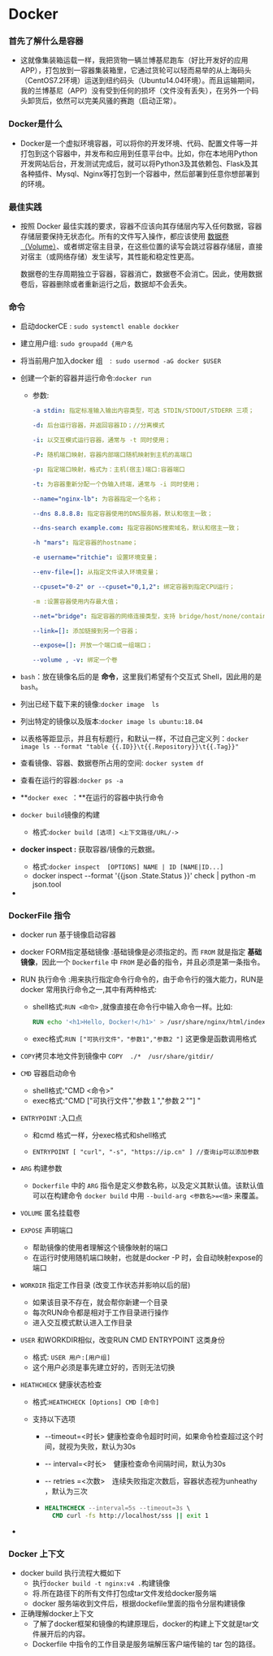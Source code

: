 # Docker 

### 首先了解什么是容器

- 这就像集装箱运载一样，我把货物一辆兰博基尼跑车（好比开发好的应用APP），打包放到一容器集装箱里，它通过货轮可以轻而易举的从上海码头（CentOS7.2环境）运送到纽约码头（Ubuntu14.04环境）。而且运输期间，我的兰博基尼（APP）没有受到任何的损坏（文件没有丢失），在另外一个码头卸货后，依然可以完美风骚的赛跑（启动正常）。

### Docker是什么

- Docker是一个虚拟环境容器，可以将你的开发环境、代码、配置文件等一并打包到这个容器中，并发布和应用到任意平台中。比如，你在本地用Python开发网站后台，开发测试完成后，就可以将Python3及其依赖包、Flask及其各种插件、Mysql、Nginx等打包到一个容器中，然后部署到任意你想部署到的环境。

###  最佳实践

- 按照 Docker 最佳实践的要求，容器不应该向其存储层内写入任何数据，容器存储层要保持无状态化。所有的文件写入操作，都应该使用 [数据卷（Volume）](https://yeasy.gitbooks.io/docker_practice/content/data_management/volume.html)、或者绑定宿主目录，在这些位置的读写会跳过容器存储层，直接对宿主（或网络存储）发生读写，其性能和稳定性更高。

  数据卷的生存周期独立于容器，容器消亡，数据卷不会消亡。因此，使用数据卷后，容器删除或者重新运行之后，数据却不会丢失。

### 命令

- 启动dockerCE : ` sudo systemctl enable dockker ` 

- 建立用户组: `sudo groupadd {用户名` 

- 将当前用户加入docker 组　:` sudo usermod -aG docker $USER`

- 创建一个新的容器并运行命令:`docker run ` 

  - 参数:

    ```yaml
    -a stdin: 指定标准输入输出内容类型，可选 STDIN/STDOUT/STDERR 三项；
    
    -d: 后台运行容器，并返回容器ID；//分离模式
    
    -i: 以交互模式运行容器，通常与 -t 同时使用；
    
    -P: 随机端口映射，容器内部端口随机映射到主机的高端口
    
    -p: 指定端口映射，格式为：主机(宿主)端口:容器端口
    
    -t: 为容器重新分配一个伪输入终端，通常与 -i 同时使用；
    
    --name="nginx-lb": 为容器指定一个名称；
    
    --dns 8.8.8.8: 指定容器使用的DNS服务器，默认和宿主一致；
    
    --dns-search example.com: 指定容器DNS搜索域名，默认和宿主一致；
    
    -h "mars": 指定容器的hostname；
    
    -e username="ritchie": 设置环境变量；
    
    --env-file=[]: 从指定文件读入环境变量；
    
    --cpuset="0-2" or --cpuset="0,1,2": 绑定容器到指定CPU运行；
    
    -m :设置容器使用内存最大值；
    
    --net="bridge": 指定容器的网络连接类型，支持 bridge/host/none/container: 四种类型；
    
    --link=[]: 添加链接到另一个容器；
    
    --expose=[]: 开放一个端口或一组端口；
    
    --volume , -v: 绑定一个卷
    ```

- `bash`：放在镜像名后的是 **命令**，这里我们希望有个交互式 Shell，因此用的是 `bash`。<u></u>

- 列出已经下载下来的镜像:`docker image  ls ` 

- 列出特定的镜像以及版本:`docker image ls ubuntu:18.04`

- 以表格等距显示，并且有标题行，和默认一样，不过自己定义列：`docker image ls --format "table {{.ID}}\t{{.Repository}}\t{{.Tag}}"` 

- 查看镜像、容器、数据卷所占用的空间: `docker system df `

- 查看在运行的容器:`docker ps -a `

- **`docker exec `：**在运行的容器中执行命令

- `docker build`镜像的构建

  - 格式:`docker build [选项] <上下文路径/URL/->`

- **docker inspect :** 获取容器/镜像的元数据。

  - 格式:`docker inspect  [OPTIONS] NAME | ID [NAME|ID...]`
  -  docker inspect --format '{{json .State.Status }}' check | python -m json.tool 

- 

### DockerFile 指令

- docker  run 基于镜像启动容器

- docker FORM指定基础镜像 :基础镜像是必须指定的。而 `FROM` 就是指定 **基础镜像**，因此一个 `Dockerfile` 中 `FROM` 是必备的指令，并且必须是第一条指令。

- RUN 执行命令 :用来执行指定命令行命令的，由于命令行的强大能力，RUN是docker 常用执行命令之一,其中有两种格式:

  - shell格式:`RUN <命令>` ,就像直接在命令行中输入命令一样。比如:

    ```dockerfile
    RUN echo '<h1>Hello, Docker!</h1>' > /usr/share/nginx/html/index.html
    ```

  - exec格式:`RUN ["可执行文件"，"参数1","参数2 "]` 这更像是函数调用格式
  
- `COPY`拷贝本地文件到镜像中
  `COPY  ./*  /usr/share/gitdir/` 
  
- `CMD` 容器启动命令

  - shell格式:"CMD <命令>"
  - exec格式:"CMD ["可执行文件","参数１","参数２""] "

- `ENTRYPOINT` :入口点

  - 和cmd 格式一样，分exec格式和shell格式

  - ```shell
    ENTRYPOINT [ "curl", "-s", "https://ip.cn" ] //查询ip可以添加参数
    ```

- `ARG` 构建参数

  - `Dockerfile` 中的 `ARG` 指令是定义参数名称，以及定义其默认值。该默认值可以在构建命令 `docker build` 中用 `--build-arg <参数名>=<值>` 来覆盖。

- `VOLUME`  匿名挂载卷

- `EXPOSE` 声明端口

  -  帮助镜像的使用者理解这个镜像映射的端口
  -  在运行时使用随机端口映射，也就是docker -P 时，会自动映射expose的端口

- `WORKDIR` 指定工作目录 (改变工作状态并影响以后的层)

  - 如果该目录不存在，就会帮你新建一个目录
  - 每次RUN命令都是相对于工作目录进行操作
  - 进入交互模式默认进入工作目录

- `USER` 和WORKDIR相似，改变RUN CMD ENTRYPOINT 这类身份

  - 格式: `USER 用户:[用户组]` 
  - 这个用户必须是事先建立好的，否则无法切换

- `HEATHCHECK` 健康状态检查

  - 格式:`HEATHCHECK [Options] CMD [命令]`

  - 支持以下选项

    - --timeout=<时长> 健康检查命令超时时间，如果命令检查超过这个时间，就视为失败，默认为30s

    - -- interval=<时长>　健康检查命令间隔时间，默认为30s

    - -- retries =<次数>　连续失败指定次数后，容器状态视为unheathy ，默认为三次

    - ```dockerfile
      HEALTHCHECK --interval=5s --timeout=3s \
        CMD curl -fs http://localhost/sss || exit 1
      ```

- 

### Docker 上下文

- docker build 执行流程大概如下
  - 执行`docker build -t nginx:v4 .`构建镜像
  - 将.所在路径下的所有文件打包成tar文件发给docker服务端
  - docker 服务端收到文件后，根据dockefile里面的指令分层构建镜像
- 正确理解docker上下文
  - 了解了docker框架和镜像的构建原理后，docker的构建上下文就是tar文件展开后的内容。
  - Dockerfile 中指令的工作目录是服务端解压客户端传输的 tar 包的路径。